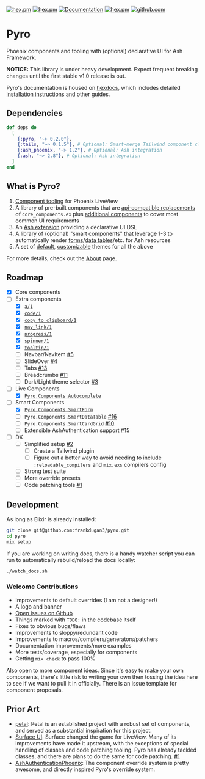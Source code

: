 [![hex.pm](https://img.shields.io/hexpm/l/pyro.svg)](https://hex.pm/packages/pyro)
[![hex.pm](https://img.shields.io/hexpm/v/pyro.svg)](https://hex.pm/packages/pyro)
[![Documentation](https://img.shields.io/badge/documentation-gray)](https://hexdocs.pm/pyro)
[![hex.pm](https://img.shields.io/hexpm/dt/pyro.svg)](https://hex.pm/packages/pyro)
[![github.com](https://img.shields.io/github/last-commit/frankdugan3/pyro.svg)](https://github.com/frankdugan3/pyro)

# Pyro

Phoenix components and tooling with (optional) declarative UI for Ash Framework.

**NOTICE:** This library is under heavy development. Expect frequent breaking
changes until the first stable v1.0 release is out.

Pyro's documentation is housed on [hexdocs](https://hexdocs.pm/pyro), which includes detailed [installation instructions](https://hexdocs.pm/pyro/get-started.html) and other guides.

## Dependencies

```elixir
def deps do
  [
    {:pyro, "~> 0.2.0"},
    {:tails, "~> 0.1.5"}, # Optional: Smart-merge Tailwind component classes
    {:ash_phoenix, "~> 1.2"}, # Optional: Ash integration
    {:ash, "~> 2.8"}, # Optional: Ash integration
  ]
end
```

## What is Pyro?

1. [Component tooling](https://hexdocs.pm/pyro/Pyro.Component.html) for Phoenix LiveView
2. A library of pre-built components that are [api-compatible replacements](https://hexdocs.pm/pyro/Pyro.Components.Core.html) of `core_components.ex` plus [additional components](https://hexdocs.pm/pyro/Pyro.Components.Extra.html) to cover most common UI requirements
3. An [Ash extension](https://hexdocs.pm/pyro/Pyro.Components.Extra.html) providing a declarative UI DSL
4. A library of (optional) "smart components" that leverage 1-3 to automatically render [forms](https://hexdocs.pm/pyro/Pyro.Components.SmartForm.html)/[data tables](https://hexdocs.pm/pyro/Pyro.Components.SmartDataTable.html)/etc. for Ash resources
5. A set of [default](https://hexdocs.pm/pyro/Pyro.Overrides.Default.html), [customizable](https://hexdocs.pm/pyro/Pyro.Overrides.html) themes for all the above

For more details, check out the [About](https://hexdocs.pm/pyro/about.html) page.

## Roadmap

- [x] Core components
- [ ] Extra components
  - [x] [`a/1`](https://hexdocs.pm/pyro/Pyro.Components.Extra.html#a/1)
  - [x] [`code/1`](https://hexdocs.pm/pyro/Pyro.Components.Extra.html#code/1)
  - [x] [`copy_to_clipboard/1`](https://hexdocs.pm/pyro/Pyro.Components.Extra.html#copy_to_clipboard/1)
  - [x] [`nav_link/1`](https://hexdocs.pm/pyro/Pyro.Components.Extra.html#nav_link/1)
  - [x] [`progress/1`](https://hexdocs.pm/pyro/Pyro.Components.Extra.html#progress/1)
  - [x] [`spinner/1`](https://hexdocs.pm/pyro/Pyro.Components.Extra.html#spinner/1)
  - [x] [`tooltip/1`](https://hexdocs.pm/pyro/Pyro.Components.Extra.html#tooltip/1)
  - [ ] Navbar/NavItem [#5](https://github.com/frankdugan3/pyro/issues/5)
  - [ ] SlideOver [#4](https://github.com/frankdugan3/pyro/issues/4)
  - [ ] Tabs [#13](https://github.com/frankdugan3/pyro/issues/13)
  - [ ] Breadcrumbs [#11](https://github.com/frankdugan3/pyro/issues/11)
  - [ ] Dark/Light theme selector [#3](https://github.com/frankdugan3/pyro/issues/3)
- [ ] Live Components
  - [x] [`Pyro.Components.Autocomplete`](https://hexdocs.pm/pyro/Pyro.Components.Autocomplete.html)
- [ ] Smart Components
  - [x] [`Pyro.Components.SmartForm`](https://hexdocs.pm/pyro/Pyro.Components.SmartForm.html)
  - [ ] `Pyro.Components.SmartDataTable` [#16](https://github.com/frankdugan3/pyro/issues/16)
  - [ ] `Pyro.Components.SmartCardGrid` [#10](https://github.com/frankdugan3/pyro/issues/10)
  - [ ] Extensible AshAuthentication support [#15](https://github.com/frankdugan3/pyro/issues/15)
- [ ] DX
  - [ ] Simplified setup [#2](https://github.com/frankdugan3/pyro/issues/2)
    - [ ] Create a Tailwind plugin
    - [ ] Figure out a better way to avoid needing to include `:reloadable_compilers` and `mix.exs` compilers config
  - [ ] Strong test suite
  - [ ] More override presets
  - [ ] Code patching tools [#1](https://github.com/frankdugan3/pyro/issues/1)

## Development

As long as Elixir is already installed:

```sh
git clone git@github.com:frankdugan3/pyro.git
cd pyro
mix setup
```

If you are working on writing docs, there is a handy watcher script you can run to automatically rebuild/reload the docs locally:

```sh
./watch_docs.sh
```

### Welcome Contributions

- Improvements to default overrides (I am not a designer!)
- A logo and banner
- [Open issues on Github](https://github.com/frankdugan3/pyro/issues)
- Things marked with `TODO:` in the codebase itself
- Fixes to obvious bugs/flaws
- Improvements to sloppy/redundant code
- Improvements to macros/compilers/generators/patchers
- Documentation improvements/more examples
- More tests/coverage, especially for components
- Getting `mix check` to pass 100%

Also open to more component ideas. Since it's easy to make your own components, there's little risk to writing your own then tossing the idea here to see if we want to pull it in officially. There is an issue template for component proposals.

## Prior Art

- [petal](https://petal.build/): Petal is an established project with a robust set of components, and served as a substantial inspiration for this project.
- [Surface UI](https://surface-ui.org/): Surface changed the game for LiveView. Many of its improvements have made it upstream, with the exceptions of special handling of classes and code patching tooling. Pyro has already tackled classes, and there are plans to do the same for code patching. [#1](https://github.com/frankdugan3/pyro/issues/1)
- [AshAuthenticationPhoenix](https://github.com/team-alembic/ash_authentication_phoenix): The component override system is pretty awesome, and directly inspired Pyro's override system.
